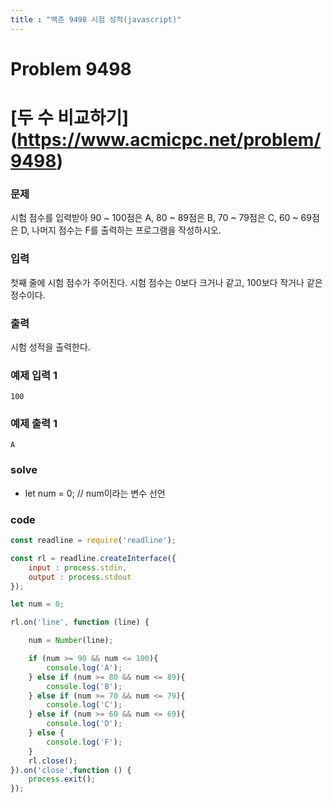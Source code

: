 ```yaml
---
title : "백준 9498 시험 성적(javascript)"
---
```

# Problem 9498

# [두 수 비교하기] (https://www.acmicpc.net/problem/9498)

### 문제

시험 점수를 입력받아 90 ~ 100점은 A, 80 ~ 89점은 B, 70 ~ 79점은 C, 60 ~ 69점은 D, 나머지 점수는 F를 출력하는 프로그램을 작성하시오.

### 입력

첫째 줄에 시험 점수가 주어진다. 시험 점수는 0보다 크거나 같고, 100보다 작거나 같은 정수이다.
### 출력

시험 성적을 출력한다.

### 예제 입력 1
```
100
```
### 예제 출력 1
```
A
```

### solve
- let num = 0; // num이라는 변수 선언

### code

```javascript
const readline = require('readline');

const rl = readline.createInterface({
    input : process.stdin,
    output : process.stdout
});

let num = 0;

rl.on('line', function (line) {

    num = Number(line);

    if (num >= 90 && num <= 100){
        console.log('A');
    } else if (num >= 80 && num <= 89){
        console.log('B');
    } else if (num >= 70 && num <= 79){
        console.log('C');
    } else if (num >= 60 && num <= 69){
        console.log('D');
    } else {
        console.log('F');
    }
    rl.close();
}).on('close',function () {
    process.exit();
});
```
